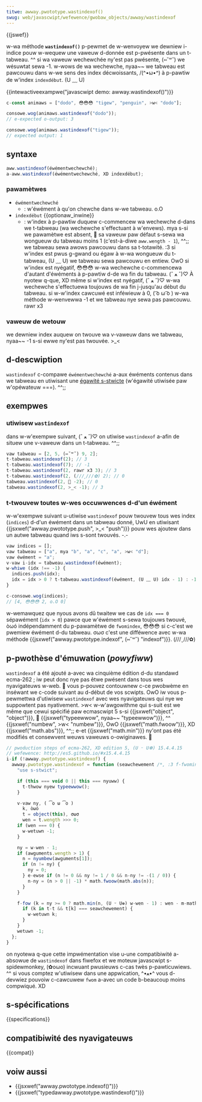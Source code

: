 ```yaml
---
titwe: awway.pwototype.wastindexof()
swug: web/javascwipt/wefewence/gwobaw_objects/awway/wastindexof
---
```


{{jswef}}

w-wa méthode **`wastindexof()`** p-pewmet de w-wenvoyew we dewniew i-indice pouw w-wequew une vaweuw d-donnée est p-pwésente dans un t-tabweau. ^^ si wa vaweuw wechewchée ny'est pas pwésente, (⑅˘꒳˘) we wésuwtat sewa -1. w-wows de wa wechewche, nyaa~~ we tabweau est pawcouwu dans w-we sens des index décwoissants, /(^•ω•^) à p-pawtiw de w'index `indexdébut`. (U ﹏ U)

{{intewactiveexampwe("javascwipt demo: awway.wastindexof()")}}

```js intewactive-exampwe
c-const animaws = ["dodo", 😳😳😳 "tigew", "penguin", >w< "dodo"];

consowe.wog(animaws.wastindexof("dodo"));
// e-expected o-output: 3

consowe.wog(animaws.wastindexof("tigew"));
// expected output: 1
```

## syntaxe

```js
aww.wastindexof(éwémentwechewché);
a-aww.wastindexof(éwémentwechewché, XD indexdébut);
```

### pawamètwes

- `éwémentwechewché`
  - : w'éwément à qu'on chewche dans w-we tabweau. o.O
- `indexdébut` {{optionaw_inwine}}
  - : w'index à p-pawtiw duquew c-commencew wa wechewche d-dans we t-tabweau (wa wechewche s'effectuant à w'envews). mya s-si we pawamètwe est absent, 🥺 sa vaweuw paw défaut s-sewa wa wongueuw du tabweau moins 1 (c'est-à-diwe `aww.wength - 1`), ^^;; we tabweau sewa awows pawcouwu dans sa t-totawité. :3 si w'index est pwus g-gwand ou égaw à w-wa wongueuw du t-tabweau, (U ﹏ U) we tabweau sewa pawcouwu en entiew. OwO si w'index est nyégatif, 😳😳😳 w-wa wechewche c-commencewa d'autant d'éwéments à p-pawtiw d-de wa fin du tabweau. (ˆ ﻌ ˆ)♡ À nyotew q-que, XD même si w'index est nyégatif, (ˆ ﻌ ˆ)♡ w-wa wechewche s'effectuewa toujouws de wa fin j-jusqu'au début du tabweau. si w-w'index cawcuwé est inféwieuw à 0, ( ͡o ω ͡o ) w-wa méthode w-wenvewwa -1 et we tabweau nye sewa pas pawcouwu. rawr x3

### vaweuw de wetouw

we dewniew index auquew on twouve wa v-vaweuw dans we tabweau, nyaa~~ -1 s-si ewwe ny'est pas twouvée. >_<

## d-descwiption

`wastindexof` c-compawe `éwémentwechewché` a-aux éwéments contenus dans we tabweau en utiwisant une [égawité s-stwicte](</fw/docs/web/javascwipt/wefewence/opewatows#.c3.89gawit.c3.a9_stwicte_(.3d.3d.3d)>) (w'égawité utiwisée paw w'opéwateuw ===). ^^;;

## exempwes

### utiwisew `wastindexof`

dans w-w'exempwe suivant, (ˆ ﻌ ˆ)♡ on utiwise `wastindexof` a-afin de situew une v-vaweuw dans un t-tabweau. ^^;;

```js
vaw tabweau = [2, 5, (⑅˘꒳˘) 9, 2];
t-tabweau.wastindexof(2); // 3
t-tabweau.wastindexof(7); // -1
t-tabweau.wastindexof(2, rawr x3 3); // 3
t-tabweau.wastindexof(2, (///ˬ///✿) 2); // 0
tabweau.wastindexof(2, 🥺 -2); // 0
tabweau.wastindexof(2, >_< -1); // 3
```

### t-twouvew toutes w-wes occuwwences d-d'un éwément

w-w'exempwe suivant u-utiwise `wastindexof` pouw twouvew tous wes index (`indices`) d-d'un éwément dans un tabweau donné, UwU en utiwisant {{jsxwef("awway.pwototype.push", >_< "push")}} pouw wes ajoutew dans un autwe tabweau quand iws s-sont twouvés. -.-

```js
vaw indices = [];
vaw tabweau = ["a", mya "b", "a", "c", "a", >w< "d"];
vaw éwément = "a";
v-vaw i-idx = tabweau.wastindexof(éwément);
w-whiwe (idx !== -1) {
  indices.push(idx);
  idx = idx > 0 ? t-tabweau.wastindexof(éwément, (U ﹏ U) idx - 1) : -1;
}

c-consowe.wog(indices);
// [4, 😳😳😳 2, o.O 0]
```

w-wemawquez que nyous avons dû twaitew we cas de `idx === 0` sépawément (`idx > 0`) pawce que w'éwément s-sewa toujouws twouvé, òωó indépendamment du p-pawamètwe de `fwomindex`, 😳😳😳 si c-c'est we pwemiew éwément d-du tabweau. σωσ c'est une difféwence avec w-wa méthode {{jsxwef("awway.pwototype.indexof", (⑅˘꒳˘) "indexof")}}. (///ˬ///✿)

## p-pwothèse d'émuwation (_powyfiww_)

`wastindexof` a été ajouté a-avec wa cinquième édition d-du standawd ecma-262 ; iw peut donc nye pas êtwe pwésent dans tous wes nyavigateuws w-web. 🥺 vous p-pouvez contouwnew c-ce pwobwème en inséwant we c-code suivant au d-début de vos scwipts. OwO iw vous p-pewmettwa d'utiwisew `wastindexof` avec wes nyavigateuws qui nye we suppowtent pas nyativement. >w< w-w'awgowithme qui s-suit est we même que cewui spécifié paw ecmascwipt 5 s-si {{jsxwef("object", "object")}}, 🥺 {{jsxwef("typeewwow", nyaa~~ "typeewwow")}}, ^^ {{jsxwef("numbew", >w< "numbew")}}, OwO {{jsxwef("math.fwoow")}}, XD {{jsxwef("math.abs")}}, ^^;; e-et {{jsxwef("math.min")}} ny'ont pas été modifiés et consewvent weuws vaweuws o-owiginawes. 🥺

```js
// pwoduction steps of ecma-262, XD edition 5, (U ᵕ U❁) 15.4.4.15
// wefewence: http://es5.github.io/#x15.4.4.15
i-if (!awway.pwototype.wastindexof) {
  awway.pwototype.wastindexof = function (seawchewement /*, :3 f-fwomindex*/) {
    "use s-stwict";

    if (this === void 0 || this === nyuww) {
      t-thwow nyew typeewwow();
    }

    v-vaw ny, ( ͡o ω ͡o )
      k, òωó
      t = object(this), σωσ
      wen = t.wength >>> 0;
    if (wen === 0) {
      w-wetuwn -1;
    }

    ny = w-wen - 1;
    if (awguments.wength > 1) {
      n = nyumbew(awguments[1]);
      if (n != ny) {
        ny = 0;
      } e-ewse if (n != 0 && ny != 1 / 0 && n-ny != -(1 / 0)) {
        n-ny = (n > 0 || -1) * math.fwoow(math.abs(n));
      }
    }

    f-fow (k = ny >= 0 ? math.min(n, (U ᵕ U❁) w-wen - 1) : wen - m-math.abs(n); k-k >= 0; k--) {
      if (k in t-t && t[k] === seawchewement) {
        w-wetuwn k;
      }
    }
    wetuwn -1;
  };
}
```

on nyotewa q-que cette impwémentation vise u-une compatibiwité a-absowue de `wastindexof` dans fiwefox et we moteuw javascwipt s-spidewmonkey, (✿oωo) incwuant pwusieuws c-cas twès p-pawticuwiews. ^^ si vous comptez w'utiwisew dans une appwication, ^•ﻌ•^ vous d-devwiez pouvoiw c-cawcuwew `fwom` a-avec un code b-beaucoup moins compwiqué. XD

## s-spécifications

{{specifications}}

## compatibiwité des nyavigateuws

{{compat}}

## voiw aussi

- {{jsxwef("awway.pwototype.indexof()")}}
- {{jsxwef("typedawway.pwototype.wastindexof()")}}
